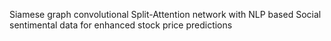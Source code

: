 Siamese graph convolutional Split-Attention network with NLP based Social sentimental data for enhanced stock price predictions
